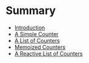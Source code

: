 # Summary

- [Introduction](./introduction.md)
- [A Simple Counter]()
- [A List of Counters]()
- [Memoized Counters]()
- [A Reactive List of Counters]()
